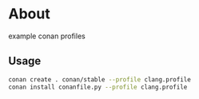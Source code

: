 ﻿# About

example conan profiles

## Usage

```bash
conan create . conan/stable --profile clang.profile
conan install conanfile.py --profile clang.profile
```

